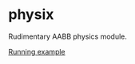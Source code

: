 physix
======

Rudimentary AABB physics module.

[Running example](http://marcusstenbeck.com/physix)
